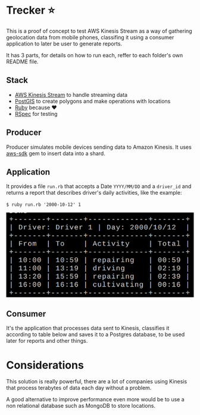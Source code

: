 # Trecker :star:

This is a proof of concept to test AWS Kinesis Stream as a way of gathering geolocation
data from mobile phones, classifing it using a consumer application to later be user to
generate reports.

It has 3 parts, for details on how to run each, reffer to each folder's own README file.

## Stack

* [AWS Kinesis Stream](https://aws.amazon.com/pt/kinesis/streams) to handle streaming data
* [PostGIS](http://www.postgis.net) to create polygons and make operations with locations
* [Ruby](https://www.ruby-lang.org) because :heart:
* [RSpec](http://rspec.info) for testing

## Producer

Producer simulates mobile devices sending data to Amazon Kinesis.
It uses [aws-sdk](https://github.com/aws/aws-sdk-ruby) gem to insert data into a shard.

## Application

It provides a file `run.rb` that accepts a Date `YYYY/MM/DD` and a `driver_id` and returns
a report that describes driver's daily activities, like the example:

`$ ruby run.rb '2000-10-12' 1`

![Report example](https://github.com/brunossilveira/trecker/blob/master/example.png)

## Consumer

It's the application that processes data sent to Kinesis, classifies it according to table below
and saves it to a Postgres database, to be used later for reports and other things.

# Considerations

This solution is really powerful, there are a lot of companies using Kinesis that process terabytes of data
each day without a problem.

A good alternative to improve performance even more would be to use a non relational database such as MongoDB to store
locations.
